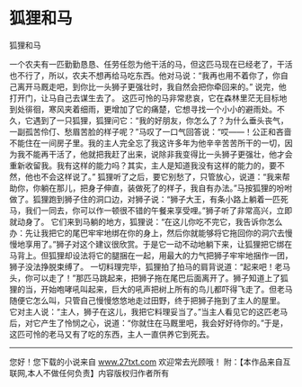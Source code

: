 # 狐狸和马

狐狸和马 

一个农夫有一匹勤勤恳恳、任劳任怨为他干活的马，但这匹马现在已经老了，干活也不行了，所以，农夫不想再给马吃东西。他对马说：“我再也用不着你了，你自己离开马厩走吧，到你比一头狮子更强壮时，我自然会把你牵回来的。” 
说完，他打开门，让马自己去谋生去了。 
这匹可怜的马非常悲哀，它在森林里茫无目标地到处徘徊，寒风夹着细雨，更增加了它的痛楚，它想寻找一个小小的避雨处。不久，它遇到了一只狐狸，狐狸问它：“我的好朋友，你怎么了？为什么垂头丧气，一副孤苦伶仃、愁眉苦脸的样子呢？”马叹了一口气回答说：“哎――！公正和吝啬不能住在一间房子里。我的主人完全忘了我这许多年为他辛辛苦苦所干的一切，因为我不能再干活了，他就把我赶了出来，说除非我变得比一头狮子更强壮，他才会重新收留我。我有这样的能力吗？其实，主人是知道我没有这样的能力的，要不然，他也不会这样说了。” 
狐狸听了之后，要它别愁了，只管放心，说道：“我来帮助你，你躺在那儿，把身子伸直，装做死了的样子，我自有办法。”马按狐狸的吩咐做了。狐狸跑到狮子住的洞口边，对狮子说：“狮子大王，有条小路上躺着一匹死马，我们一同去，你可以作一顿很不错的午餐来享受哩。”狮子听了非常高兴，立即就动身了。 
它们来到马躺的地方，狐狸说：“在这儿你吃不完它，我告诉你怎么办：先让我把它的尾巴牢牢地绑在你的身上，然后你就能够将它拖回你的洞穴去慢慢地享用了。”狮子对这个建议很欣赏。于是它一动不动地躺下来，让狐狸把它绑在马背上。但狐狸却设法将它的腿捆在一起，用最大的力气把狮子牢牢地捆作一团，狮子没法挣脱束缚了。 
一切料理完毕，狐狸拍了拍马的肩背说道：“起来吧！老马头，你可以走了！”那匹马跳起来，把狮子拖在尾巴后面离开了。狮子知道上了狐狸的当，开始咆哮吼叫起来，巨大的吼声把树上所有的鸟儿都吓得飞走了。但老马随便它怎么叫，只管自己慢慢悠悠地走过田野，终于把狮子拖到了主人的屋里。 
它对主人说：“主人，狮子在这儿，我把它料理妥当了。”当主人看见它的这匹老马后，对它产生了怜悯之心，说道：“你就住在马厩里吧，我会好好待你的。”于是，这匹可怜的老马又有了吃的东西，主人一直供养它到死去。 

                  
--------------------
您好！您下载的小说来自 www.27txt.com 欢迎常去光顾哦！
附：【本作品来自互联网,本人不做任何负责】内容版权归作者所有